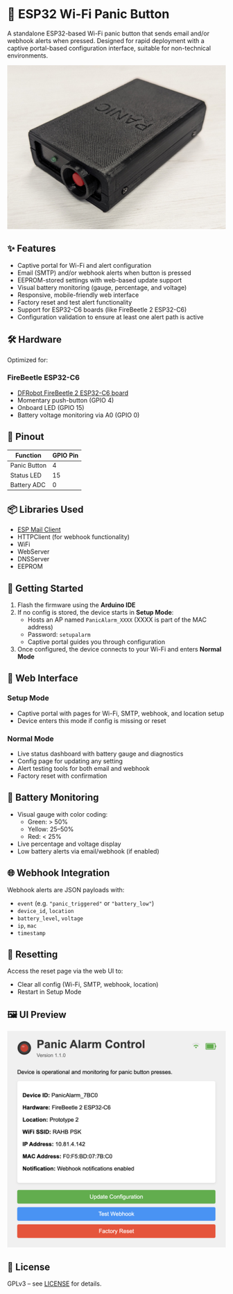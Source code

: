 # 🔴 ESP32 Wi-Fi Panic Button

A standalone ESP32-based Wi-Fi panic button that sends email and/or webhook alerts when pressed. Designed for rapid deployment with a captive portal-based configuration interface, suitable for non-technical environments.

![Panic button hardware](docs/images/screenshot/panic-button.jpg)

## ✨ Features

- Captive portal for Wi-Fi and alert configuration
- Email (SMTP) and/or webhook alerts when button is pressed
- EEPROM-stored settings with web-based update support
- Visual battery monitoring (gauge, percentage, and voltage)
- Responsive, mobile-friendly web interface
- Factory reset and test alert functionality
- Support for ESP32-C6 boards (like FireBeetle 2 ESP32-C6)
- Configuration validation to ensure at least one alert path is active

## 🛠️ Hardware

Optimized for:

### FireBeetle ESP32-C6
- [DFRobot FireBeetle 2 ESP32-C6 board](https://www.dfrobot.com/product-2771.html)
- Momentary push-button (GPIO 4)
- Onboard LED (GPIO 15)
- Battery voltage monitoring via A0 (GPIO 0)

## 🔌 Pinout

| Function       | GPIO Pin |
|----------------|----------|
| Panic Button   | 4        |
| Status LED     | 15       |
| Battery ADC    | 0        |

## 📦 Libraries Used

- [ESP Mail Client](https://github.com/mobizt/ESP-Mail-Client)
- HTTPClient (for webhook functionality)
- WiFi
- WebServer
- DNSServer
- EEPROM

## 🚀 Getting Started

1. Flash the firmware using the **Arduino IDE**
2. If no config is stored, the device starts in **Setup Mode**:
   - Hosts an AP named `PanicAlarm_XXXX` (XXXX is part of the MAC address)
   - Password: `setupalarm`
   - Captive portal guides you through configuration
3. Once configured, the device connects to your Wi-Fi and enters **Normal Mode**

## 🔧 Web Interface

### Setup Mode
- Captive portal with pages for Wi-Fi, SMTP, webhook, and location setup
- Device enters this mode if config is missing or reset

### Normal Mode
- Live status dashboard with battery gauge and diagnostics
- Config page for updating any setting
- Alert testing tools for both email and webhook
- Factory reset with confirmation

## 🔋 Battery Monitoring

- Visual gauge with color coding:
  - Green: > 50%
  - Yellow: 25–50%
  - Red: < 25%
- Live percentage and voltage display
- Low battery alerts via email/webhook (if enabled)

## 🌐 Webhook Integration

Webhook alerts are JSON payloads with:
- `event` (e.g. `"panic_triggered"` or `"battery_low"`)
- `device_id`, `location`
- `battery_level`, `voltage`
- `ip`, `mac`
- `timestamp`

## 🔁 Resetting

Access the reset page via the web UI to:
- Clear all config (Wi-Fi, SMTP, webhook, location)
- Restart in Setup Mode

## 🖼️ UI Preview

![Configuration Page](docs/images/screenshot/status-page.png)

## 📄 License

GPLv3 – see [LICENSE](LICENSE) for details.
